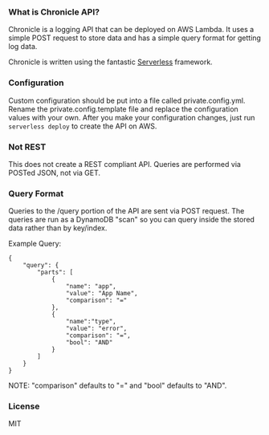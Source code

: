 ### What is Chronicle API?

Chronicle is a logging API that can be deployed on AWS Lambda. It uses a simple POST request to store data and has a simple query format for getting log data.

Chronicle is written using the fantastic [Serverless](https://github.com/serverless/) framework.

### Configuration

Custom configuration should be put into a file called private.config.yml. Rename the private.config.template file and replace the configuration values with your own. After you make your configuration changes, just run `serverless deploy` to create the API on AWS.

### Not REST

This does not create a REST compliant API. Queries are performed via POSTed JSON, not via GET.

### Query Format

Queries to the /query portion of the API are sent via POST request. The queries are run as a DynamoDB "scan" so you can query inside the stored data rather than by key/index.

Example Query:

```
{
	"query": {
		"parts": [
			{
				"name": "app",
				"value": "App Name",
                "comparison": "="
			},
			{
				"name":"type",
				"value": "error",
				"comparison": "=",
                "bool": "AND"
			}
		]
	}
}
```

NOTE: "comparison" defaults to "=" and "bool" defaults to "AND".

### License

MIT
